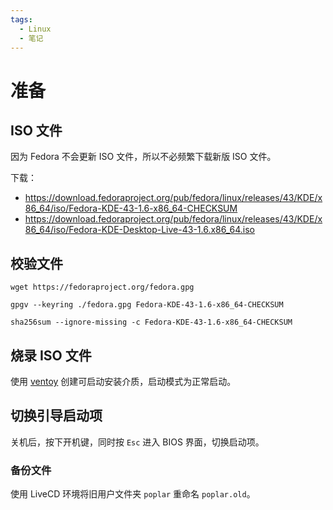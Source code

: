 ```yaml
---
tags:
  - Linux
  - 笔记
---
```


# 准备

## ISO 文件

因为 Fedora 不会更新 ISO 文件，所以不必频繁下载新版 ISO 文件。

下载：

- <https://download.fedoraproject.org/pub/fedora/linux/releases/43/KDE/x86_64/iso/Fedora-KDE-43-1.6-x86_64-CHECKSUM>
- <https://download.fedoraproject.org/pub/fedora/linux/releases/43/KDE/x86_64/iso/Fedora-KDE-Desktop-Live-43-1.6.x86_64.iso>

## 校验文件

```
wget https://fedoraproject.org/fedora.gpg
```

```
gpgv --keyring ./fedora.gpg Fedora-KDE-43-1.6-x86_64-CHECKSUM
```

```
sha256sum --ignore-missing -c Fedora-KDE-43-1.6-x86_64-CHECKSUM
```

## 烧录 ISO 文件

使用 [ventoy] 创建可启动安装介质，启动模式为正常启动。

[ventoy]: https://github.com/ventoy/Ventoy

## 切换引导启动项

关机后，按下开机键，同时按 `Esc` 进入 BIOS 界面，切换启动项。

### 备份文件

使用 LiveCD 环境将旧用户文件夹 `poplar` 重命名 `poplar.old`。